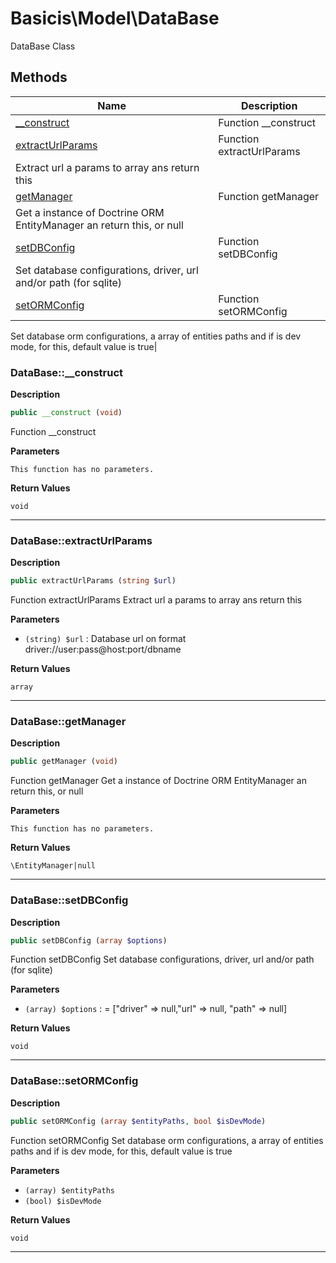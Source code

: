 # Basicis\Model\DataBase  

DataBase Class





## Methods

| Name | Description |
|------|-------------|
|[__construct](#database__construct)|Function __construct|
|[extractUrlParams](#databaseextracturlparams)|Function extractUrlParams
 Extract url a params to array ans return this|
|[getManager](#databasegetmanager)|Function getManager
Get a instance of Doctrine ORM EntityManager an return this, or null|
|[setDBConfig](#databasesetdbconfig)|Function setDBConfig
Set database configurations, driver, url and/or path (for sqlite)|
|[setORMConfig](#databasesetormconfig)|Function setORMConfig
Set database orm configurations, a array of entities paths and if is dev mode,
for this, default value is true|




### DataBase::__construct  

**Description**

```php
public __construct (void)
```

Function __construct 

 

**Parameters**

`This function has no parameters.`

**Return Values**

`void`




<hr />


### DataBase::extractUrlParams  

**Description**

```php
public extractUrlParams (string $url)
```

Function extractUrlParams
 Extract url a params to array ans return this 

 

**Parameters**

* `(string) $url`
: Database url on format driver://user:pass@host:port/dbname  

**Return Values**

`array`




<hr />


### DataBase::getManager  

**Description**

```php
public getManager (void)
```

Function getManager
Get a instance of Doctrine ORM EntityManager an return this, or null 

 

**Parameters**

`This function has no parameters.`

**Return Values**

`\EntityManager|null`




<hr />


### DataBase::setDBConfig  

**Description**

```php
public setDBConfig (array $options)
```

Function setDBConfig
Set database configurations, driver, url and/or path (for sqlite) 

 

**Parameters**

* `(array) $options`
: = ["driver" => null,"url" => null, "path" => null]  

**Return Values**

`void`




<hr />


### DataBase::setORMConfig  

**Description**

```php
public setORMConfig (array $entityPaths, bool $isDevMode)
```

Function setORMConfig
Set database orm configurations, a array of entities paths and if is dev mode,
for this, default value is true 

 

**Parameters**

* `(array) $entityPaths`
* `(bool) $isDevMode`

**Return Values**

`void`




<hr />

